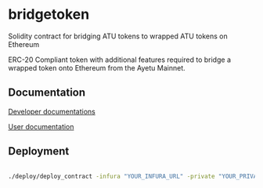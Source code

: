# bridgetoken

Solidity contract for bridging ATU tokens to wrapped ATU tokens on Ethereum

ERC-20 Compliant token with additional features required to bridge a wrapped token onto Ethereum from the Ayetu Mainnet.

## Documentation

[Developer documentations](https://github.com/ayetunet/bridgetoken/blob/main/dev-doc.md)

[User documentation](https://github.com/ayetunet/bridgetoken/blob/main/user-doc.md)

## Deployment

```bash

./deploy/deploy_contract -infura "YOUR_INFURA_URL" -private "YOUR_PRIVATE_KEY" -public "YOUR_PUBLIC_KEY" -abi "path/to/AyetuToken.abi" -bin "path/to/AyetuToken.bin"
```
